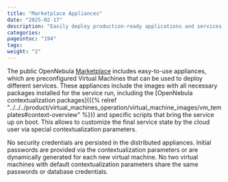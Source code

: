 ```yaml
---
title: "Marketplace Appliances"
date: "2025-02-17"
description: "Easily deploy production-ready applications and services through the OpenNebula Marketplace, featuring a curated selection of official appliances maintained by OpenNebula Systems and trusted partners"
categories:
pageintoc: "194"
tags:
weight: "2"
---
```


<a id="appliances"></a>

<!--# Appliances -->

The public OpenNebula [Marketplace](https://marketplace.opennebula.io/) includes easy-to-use appliances, which are            preconfigured Virtual Machines that can be used to deploy different services. These appliances include the images with all    necessary packages installed for the service run, including the [OpenNebula contextualization packages]({{% relref "../../../product/virtual_machines_operation/virtual_machine_images/vm_templates#context-overview" %}}) and specific scripts that bring the service up on boot. This allows to customize the final service state by the cloud user via special contextualization      parameters.

No security credentials are persisted in the distributed appliances. Initial passwords are provided via the contextualization parameters or are dynamically generated for each new virtual machine. No two virtual machines with default contextualization  parameters share the same passwords or database credentials.
